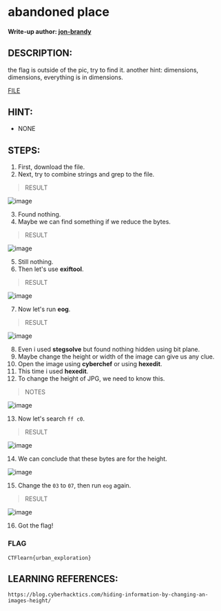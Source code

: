 # abandoned place
#### Write-up author: [jon-brandy](https://github.com/jon-brandy)
## DESCRIPTION:
the flag is outside of the pic, try to find it. another hint: dimensions, dimensions, everything is in dimensions.

[FILE](https://github.com/Bread-Yolk/ctflearnwu/blob/76801c3cf531f742622496ad6cae5038f09b6d14/Assets/Forensic/abandoned%20place/abondoned_street_challenge2.jpg)

## HINT:
- NONE

## STEPS:
1. First, download the file.
2. Next, try to combine strings and grep to the file.

> RESULT

![image](https://user-images.githubusercontent.com/70703371/194572685-2bd94ead-859e-43ad-80a6-ff746a938c1c.png)


3. Found nothing.
4. Maybe we can find something if we reduce the bytes.

> RESULT

![image](https://user-images.githubusercontent.com/70703371/194572798-e842b679-221b-48fa-b353-28a8c657b270.png)


5. Still nothing.
6. Then let's use **exiftool**.

> RESULT

![image](https://user-images.githubusercontent.com/70703371/194572977-734fc1ea-e1ce-46ab-92bf-52c21cf8ec00.png)


7. Now let's run **eog**.

> RESULT

![image](https://user-images.githubusercontent.com/70703371/194573381-9dcab5dd-8e2b-4c66-8185-94312c37bf38.png)


8. Even i used **stegsolve** but found nothing hidden using bit plane.
9. Maybe change the height or width of the image can give us any clue.
10. Open the image using **cyberchef** or using **hexedit**.
11. This time i used **hexedit**.
12. To change the height of JPG, we need to know this.

> NOTES

![image](https://user-images.githubusercontent.com/70703371/194574447-3e06ebff-3a66-4c4b-b9c7-0dd8f610a61c.png)


13. Now let's search `ff c0`.

> RESULT

![image](https://user-images.githubusercontent.com/70703371/194575705-ef9c9432-835b-472e-ae68-c070ee2185e1.png)


14. We can conclude that these bytes are for the height.

![image](https://user-images.githubusercontent.com/70703371/194575924-c2980a8e-45b6-4c3b-a6ea-f66629399fe2.png)


15. Change the `03` to `07`, then run `eog` again.

> RESULT

![image](https://user-images.githubusercontent.com/70703371/194576257-1400e76a-1e66-4c4d-9529-1dc38d43b23e.png)


16. Got the flag!


### FLAG

```
CTFlearn{urban_exploration}
```



## LEARNING REFERENCES:

```
https://blog.cyberhacktics.com/hiding-information-by-changing-an-images-height/
```
